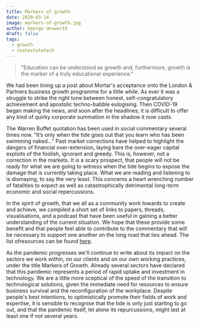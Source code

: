 ```yaml
---
title: Markers of growth
date: 2020-03-14
image: markers-of-growth.jpg
author: George Unsworth
draft: false
tags:
  - growth
  - realestatetech
---
```


> "Education can be understood as growth and, furthermore, growth is the marker of a truly educational experience."

We had been lining up a post about Mortar's acceptance onto the London & Partners business growth programme for a little while. As ever it was a struggle to strike the right tone between honest, self-congratulatory achievement and apostolic techno-babble eulogising. Then COVID-19 began making the news, and soon after the headlines; it is difficult to offer any kind of quirky corporate summation in the shadow it now casts.

The Warren Buffet quotation has been used in social commentary several times now. “It’s only when the tide goes out that you learn who has been swimming naked...” Past market corrections have helped to highlight the dangers of financial over-extension, laying bare the over-eager capital exploits of the foolish, ignorant and greedy. This is, however, not a correction in the markets. It is a scary prospect, that people will not be ready for what we are going to witness when the tide begins to expose the damage that is currently taking place. What we are reading and listening to is dismaying, to say the very least. This concerns a heart wrenching number of fatalities to expect as well as catastrophically detrimental long-term economic and social repercussions.

In the spirit of growth, that we all as a community work towards to create and achieve, we compiled a short set of links to papers, threads, visualisations, and a podcast that have been useful in gaining a better understanding of the current situation. We hope that these provide some benefit and that people feel able to contribute to the commentary that will be necessary to support one another on the long road that lies ahead. The list ofresources can be found [here](https://www.linkedin.com/pulse/markers-growth-george-unsworth/?trackingId=97nSobu9Fhsy%2F4m6Ah1P%2Fg%3D%3D).

As the pandemic progresses we'll continue to write about its impact on the sectors we work within, on our clients and on our own working practices, under the title Markers of Growth. Already several sectors have declared that this pandemic represents a period of rapid uptake and investment in technology. We are a little more sceptical of the speed of the transition to technological solutions, given the immediate need for resources to ensure business survival and the reconfiguration of the workplace. Despite people's best intentions, to optimistically promote their fields of work and expertise, it is sensible to recognise that the tide is only just starting to go out, and that the pandemic itself, let alone its repurcussions, might last at least one if not several years. 
